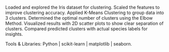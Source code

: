  Loaded and explored the Iris dataset for clustering.
 Scaled the features to improve clustering accuracy.
 Applied K-Means Clustering to group data into 3 clusters.
 Determined the optimal number of clusters using the Elbow Method.
 Visualized results with 2D scatter plots to show clear separation of clusters.
 Compared predicted clusters with actual species labels for insights.

Tools & Libraries: Python | scikit-learn | matplotlib | seaborn.
